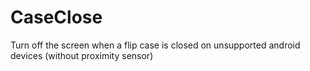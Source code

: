 # CaseClose
Turn off the screen when a flip case is closed on unsupported android devices (without proximity sensor)
